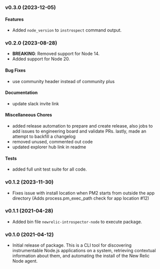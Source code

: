 ### v0.3.0 (2023-12-05)

#### Features

* Added `node_version` to `instrospect` command output.

### v0.2.0 (2023-08-28)

* **BREAKING**: Removed support for Node 14.
* Added support for Node 20.

#### Bug Fixes

* use community header instead of community plus

#### Documentation

* update slack invite link

#### Miscellaneous Chores

* added release automation to prepare and create release, also jobs to add issues to engineering board and validate PRs. lastly, made an attempt to backfill a changelog
* removed unused, commented out code
* updated explorer hub link in readme

#### Tests

* added full unit test suite for all code.

### v0.1.2 (2023-11-30)

 * Fixes issue with install location when PM2 starts from outside the app directory (Adds process.pm_exec_path check for app location #12)

### v0.1.1 (2021-04-28)

 * Added bin file `newrelic-introspector-node` to execute package.

### v0.1.0 (2021-04-12)

 * Initial release of package. This is a CLI tool for discovering instrumentable Node.js applications on a system, retrieving contextual information about them, and automating the install of the New Relic Node agent.
 
